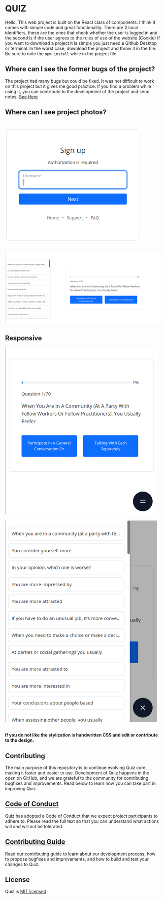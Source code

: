 # QUIZ

Hello, This web project is built on the React class of components. I think it comes with simple code and great functionality. There are 2 local identifiers, these are the ones that check whether the user is logged in and the second is if the user agrees to the rules of use of the website (Cookie) If you want to download a project it is simple you just need a Github Desktop or terminal. In the worst case, download the project and throw it in the file. Be sure to note the `npm install` while in the project file

## Where can I see the former bugs of the project?

The project had many bugs but could be fixed. It was not difficult to work on this project but it gives me good practice. If you find a problem while using it, you can contribute to the development of the project and send notes. [See Here](https://github.com/asyncfinkd/quiz/issues?q=is%3Aissue+is%3Aclosed)

## Where can I see project photos?

<br/><img src="./content/123.png">

<br/><img src="./content/1233.png">
<br/>

## Responsive

<img src="./content/12333.png">

<br/>
<br/>
<img src="./content/123333.png">
<br/>
<br/>

<b>If you do not like the stylization is handwritten CSS and edit or contribute to the design.</b>

## Contributing

The main purpose of this repository is to continue evolving Quiz core, making it faster and easier to use. Development of Quiz happens in the open on GitHub, and we are grateful to the community for contributing bugfixes and improvements. Read below to learn how you can take part in improving Quiz.

## [Code of Conduct](CODE_OF_CONDUCT.md)

Quiz has adopted a Code of Conduct that we expect project participants to adhere to. Please read the full text so that you can understand what actions will and will not be tolerated.

## [Contributing Guide](CONTRIBUTING.md)

Read our contributing guide to learn about our development process, how to propose bugfixes and improvements, and how to build and test your changes to Quiz.

## License

Quiz is [MIT licensed](LICENSE)


